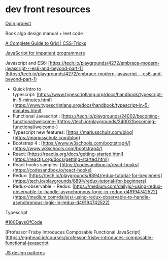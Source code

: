 # dev front resources

[Odin project](https://www.theodinproject.com/)

Book algo design manual + leet code

[A Complete Guide to Grid | CSS-Tricks](https://css-tricks.com/snippets/css/complete-guide-grid/)

[JavaScript for impatient programmers](https://exploringjs.com/impatient-js/toc.html)

Javascript and ES6: [https://tech.io/playgrounds/4272/embrace-modern-javascript---es6-and-beyond-part-1](https://tech.io/playgrounds/4272/embrace-modern-javascript---es6-and-beyond-part-1)

- Quick Intro to typescript: [https://www.typescriptlang.org/docs/handbook/typescript-in-5-minutes.html](https://www.typescriptlang.org/docs/handbook/typescript-in-5-minutes.html)
- Functional Javascript : [https://tech.io/playgrounds/24002/becoming-functional/welcome-](https://tech.io/playgrounds/24002/becoming-functional/welcome-)
- Typescript new features: [https://mariusschulz.com/blog](https://mariusschulz.com/blog)
- Bootstrap 4 : [https://www.w3schools.com/bootstrap4/](https://www.w3schools.com/bootstrap4/)
- React: [https://reactjs.org/docs/getting-started.html](https://reactjs.org/docs/getting-started.html)
- React hooks samples: [https://codesandbox.io/react-hooks](https://codesandbox.io/react-hooks)
- Redux: [https://tech.io/playgrounds/8894/redux-tutorial-for-beginners](https://tech.io/playgrounds/8894/redux-tutorial-for-beginners)
- Redux-observable + Redux: [https://medium.com/dailyjs/-using-redux-observable-to-handle-asynchronous-logic-in-redux-d49194742522](https://medium.com/dailyjs/-using-redux-observable-to-handle-asynchronous-logic-in-redux-d49194742522)

Typescript

[#100DaysOfCode](https://www.100daysofcode.com/)

[Professor Frisby Introduces Composable Functional JavaScript](https://egghead.io/courses/professor-frisby-introduces-composable-functional-javascript

[JS design patterns](https://www.patterns.dev/posts/introduction/)
